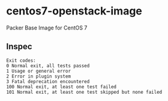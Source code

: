 # centos7-openstack-image

Packer Base Image for CentOS 7

## Inspec

```
Exit codes:
0 Normal exit, all tests passed
1 Usage or general error
2 Error in plugin system
3 Fatal deprecation encountered
100 Normal exit, at least one test failed
101 Normal exit, at least one test skipped but none failed
```
